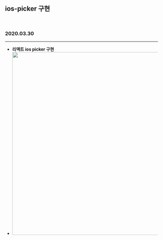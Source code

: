 ## ios-picker 구현

</br>

### 2020.03.30

---

- <b>리액트 ios picker 구현</b>
- <img src="https://user-images.githubusercontent.com/46251629/113010038-7ac77e80-91b3-11eb-9e77-f49138b2e6ed.gif" width="600px"/>
  <br/><br/>
